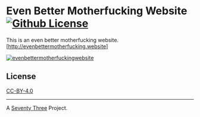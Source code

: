 Even Better Motherfucking Website [![Github License](https://img.shields.io/github/license/setetres/evenbettermotherfuckingwebsite.svg)](https://github.com/setetres/evenbettermotherfuckingwebsite/blob/master/LICENSE)
=================================

This is an even better motherfucking website. [http://evenbettermotherfucking.website]

[![evenbettermotherfuckingwebsite](http://files.setetres.st/img/evenbettermotherfuckingwebsite-desktop.png?v=2&raw=true)](http://evenbettermotherfucking.website)

License
-------

[CC-BY-4.0]

-------

A [Seventy Three] Project.

[Seventy Three]: http://setetres.st
[http://evenbettermotherfucking.website]: http://evenbettermotherfucking.website
[CC-BY-4.0]: http://creativecommons.org/licenses/by/4.0
